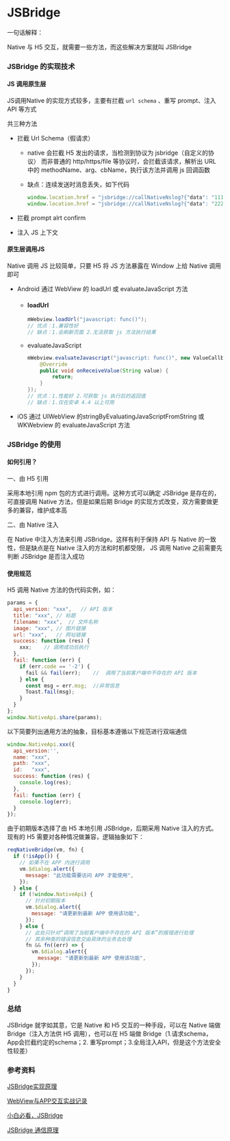 # JSBridge



一句话解释：

Native 与 H5 交互，就需要一些方法，而这些解决方案就叫 JSBridge



### JSBridge 的实现技术

#### JS 调用原生层

JS调用Native 的实现方式较多，主要有拦截 `url schema` 、重写 prompt、注入 API 等方式	

共三种方法

- 拦截 Url Schema（假请求）

  - native 会拦截 H5 发出的请求，当检测到协议为 jsbridge（自定义的协议） 而非普通的 http/https/file 等协议时，会拦截该请求，解析出 URL 中的 methodName、arg、cbName，执行该方法并调用 js 回调函数

  - 缺点：连续发送时消息丢失，如下代码

    ```javascript
    window.location.href = "jsbridge://callNativeNslog?{"data": "111", "cbName": ""}";
    window.location.href = "jsbridge://callNativeNslog?{"data": "222", "cbName": ""}";
    ```

    

- 拦截 prompt alrt confirm

- 注入 JS 上下文



#### 原生层调用JS

Native 调用 JS 比较简单，只要 H5 将 JS 方法暴露在 Window 上给 Native 调用即可

- Android 通过 WebView 的 loadUrl 或 evaluateJavaScript 方法

  - #### loadUrl 

    ```java
    mWebview.loadUrl("javascript: func()");
    // 优点：1.兼容性好
    // 缺点：1.会刷新页面 2.无法获取 js 方法执行结果
    ```

  - evaluateJavaScript 

    ```java
    mWebview.evaluateJavascript("javascript: func()", new ValueCallback<String>() {
        @Override
        public void onReceiveValue(String value) {
            return;
        }
    });
    // 优点：1.性能好 2.可获取 js 执行后的返回值
    // 缺点：1.仅在安卓 4.4 以上可用
    ```

    

- iOS 通过 UIWebView 的stringByEvaluatingJavaScriptFromString 或 WKWebview 的 evaluateJavaScript 方法



### JSBridge 的使用

#### 如何引用？

一、由 H5 引用

采用本地引用 npm 包的方式进行调用。这种方式可以确定 JSBridge 是存在的，可直接调用 Native 方法，但是如果后期 Bridge 的实现方式改变，双方需要做更多的兼容，维护成本高

二、由 Native 注入

在 Native 中注入方法来引用 JSBridge。这样有利于保持 API 与 Native 的一致性，但是缺点是在 Native 注入的方法和时机都受限， JS 调用 Native 之前需要先判断 JSBridge 是否注入成功

#### 使用规范

H5 调用 Native 方法的伪代码实例，如：

```javascript
params = {
  api_version: "xxx",	// API 版本
  title: "xxx",	// 标题
  filename: "xxx",	// 文件名称
  image: "xxx",	// 图片链接
  url: "xxx",	// 网址链接
  success: function (res) {
    xxx;	// 调用成功后执行
  },
  fail: function (err) {
    if (err.code == '-2') {
      fail && fail(err);	//	调用了当前客户端中不存在的 API 版本
    } else {
      const msg = err.msg;	//异常信息
      Toast.fail(msg);
    }
  }
};
window.NativeApi.share(params);
```

以下简要列出通用方法的抽象，目标基本遵循以下规范进行双端通信

```javascript
window.NativeApi.xxx({
  api_version:'',
  name: "xxx",
  path: "xxx",
  id:	"xxx",
  success: function (res) {
    console.log(res);
  },
  fail: function (err) {
    console.log(err);
  }
});
```

由于初期版本选择了由 H5 本地引用 JSBridge，后期采用 Native 注入的方式。现有的 H5 需要对各种情况做兼容，逻辑抽象如下：

```javascript
reqNativeBridge(vm, fn) {
  if (!isApp()) {
    // 如果不在 APP 内进行调用
    vm.$dialog.alert({
      message: "此功能需要访问 APP 才能使用",
    });
  } else {
    if (!window.NativeApi) {
      // 针对初期版本
      vm.$dialog.alert({
        message: "请更新到最新 APP 使用该功能",
      });
    } else {
      // 此处只针对“调用了当前客户端中不存在的 API 版本”的报错进行处理
      // 其余种类的错误信息交由具体的业务去处理
      fn && fn((err) => {
        vm.$dialog.alert({
          message: "请更新到最新 APP 使用该功能",
        });
      });
    }
  }
}
```





### 总结

JSBridge 就字如其意，它是 Native 和 H5 交互的一种手段，可以在 Native 端做 Bridge（注入方法供 H5 调用），也可以在 H5 端做 Bridge（1.请求schema，App会拦截约定的schema；2. 重写prompt；3.全局注入API，但是这个方法安全性较差）





### 参考资料

[JSBridge实现原理](https://github.com/mcuking/JSBridge)

[WebView与APP交互实战记录](https://segmentfault.com/a/1190000018208609)

[小白必看，JSBridge](https://mp.weixin.qq.com/s?__biz=MzI0NTE5NzYyMw==&mid=2247484005&idx=1&sn=43b97435aa13b4427c82bf87a9165c05&chksm=e9537c3dde24f52ba8f59e7ea837ac6b23d8bc8376cb6d5e7a34214ed49b6820fe67ab80416b&mpshare=1&scene=1&srcid=&sharer_sharetime=1582500333067&sharer_shareid=778ad5bf3b27e0078eb105d7277263f6#rd)

[JSBridge 通信原理](https://zhuanlan.zhihu.com/p/343317967?utm_source=wechat_session&utm_medium=social&utm_oi=56197411504128)